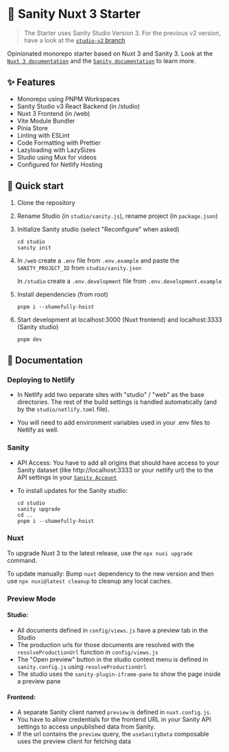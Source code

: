 # 🌵 Sanity Nuxt 3 Starter

> The Starter uses Sanity Studio Version 3. For the previous v2 version, have a look at the [`studio-v2` branch](https://github.com/jjjuulliiaann/sanity-nuxt-3-starter/tree/studio-v2)

Opinionated monorepo starter based on Nuxt 3 and Sanity 3. Look at the [`Nuxt 3 documentation`](https://nuxt.com/docs/getting-started/introduction) and the [`Sanity documentation`](https://www.sanity.io/docs/overview-introduction) to learn more.

## ✨ Features

-   Monorepo using PNPM Workspaces
-   Sanity Studio v3 React Backend (in /studio)
-   Nuxt 3 Frontend (in /web)
-   Vite Module Bundler
-   Pinia Store
-   Linting with ESLint
-   Code Formatting with Prettier
-   Lazyloading with LazySizes
-   Studio using Mux for videos
-   Configured for Netlify Hosting

## 🚀 Quick start

1. Clone the repository

2. Rename Studio (in `studio/sanity.js`), rename project (in `package.json`)

3. Initialize Sanity studio (select "Reconfigure" when asked)

    ```
    cd studio
    sanity init
    ```

4. In `/web` create a `.env` file from `.env.example` and paste the `SANITY_PROJECT_ID` from `studio/sanity.json`

    In `/studio` create a `.env.development` file from `.env.development.example`

5. Install dependencies (from root)

    ```
    pnpm i --shamefully-hoist
    ```

6. Start development at localhost:3000 (Nuxt frontend) and localhost:3333 (Sanity studio)

    ```
    pnpm dev
    ```

## 📖 Documentation

### Deploying to Netlify

-   In Netlify add two separate sites with "studio" / "web" as the base directories. The rest of the build settings is handled automatically (and by the `studio/netlify.toml` file).

-   You will need to add environment variables used in your .env files to Netlify as well.

### Sanity

-   API Access: You have to add all origins that should have access to your Sanity dataset (like http://localhost:3333 or your netlify url) the to the API settings in your [`Sanity Account`](https://manage.sanity.io)

-   To install updates for the Sanity studio:

    ```
    cd studio
    sanity upgrade
    cd ..
    pnpm i --shamefully-hoist
    ```

### Nuxt

To upgrade Nuxt 3 to the latest release, use the `npx nuxi upgrade` command.

To update manually: Bump `nuxt` dependency to the new version and then use `npx nuxi@latest cleanup` to cleanup any local caches.

### Preview Mode

#### Studio:

- All documents defined in `config/views.js` have a preview tab in the Studio
- The production urls for those documents are resolved with the `resolveProductionUrl` function in `config/views.js`
- The "Open preview" button in the studio context menu is defined in `sanity.config.js` using `resolveProductionUrl`
- The studio uses the `sanity-plugin-iframe-pane` to show the page inside a preview pane

#### Frontend:

- A separate Sanity client named `preview` is defined in `nuxt.config.js`. 
- You have to allow credentials for the frontend URL in your Sanity API settings to access unpublished data from Sanity.
- If the url contains the `preview` query, the `useSanityData` composable uses the preview client for fetching data
